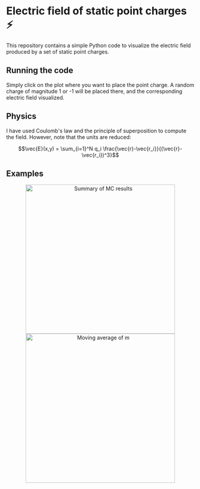 # Electric field of static point charges ⚡️
This repository contains a simple Python code to visualize the electric field produced by a set of static point charges.

## Running the code
Simply click on the plot where you want to place the point charge. A random charge of magnitude 1 or -1 will be placed there, and the corresponding electric field visualized.

## Physics
I have used Coulomb's law and the principle of superposition to compute the field. However, note that the units are reduced:
``` math
\vec{E}(x,y) = \sum_{i=1}^N q_i \frac{\vec{r}-\vec{r_i}}{(\vec{r}-\vec{r_i})^3}
```


## Examples
<p align="center">
<img src="./images/summary.png" alt="Summary of MC results" width="400" height="auto" />
<img src="./images/m_evolution.jpg" alt="Moving average of m" width="400" height="auto">
</p>

